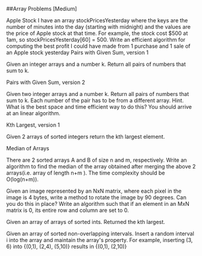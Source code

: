 ##Array Problems [Medium]

Apple Stock
I have an array stockPricesYesterday where the keys are the number of minutes into the day (starting with midnight) and the values are the price of Apple stock at that time. For example, the stock cost $500 at 1am, so stockPricesYesterday[60] = 500.
Write an efficient algorithm for computing the best profit I could have made from 1 purchase and 1 sale of an Apple stock yesterday
Pairs with Given Sum, version 1

Given an integer arrays and a number k. Return all pairs of numbers that sum to k.

Pairs with Given Sum, version 2

Given two integer arrays and a number k. Return all pairs of numbers that sum to k. Each number of the pair has to be from a different array.
Hint. What is the best space and time efficient way to do this? You should arrive at an linear algorithm.

Kth Largest, version 1

Given 2 arrays of sorted integers return the kth largest element.

Median of Arrays

There are 2 sorted arrays A and B of size n and m, respectively. Write an algorithm to find the median of the array obtained after merging the above 2 arrays(i.e. array of length n+m ). The time complexity should be O(log(n+m)).


Given an image represented by an NxN matrix, where each pixel in the image is 4 bytes, write a method to rotate the image by 90 degrees. Can you do this in place?
Write an algorithm such that if an element in an MxN matrix is 0, its entire row and column are set to 0.

Given an array of arrays of sorted ints. Returned the kth largest.

Given an array of sorted non-overlapping intervals. Insert a random interval i into the array and maintain the array's property. For example, inserting (3, 6) into {(0,1), (2,4), (5,10)} results in {(0,1), (2,10)}


